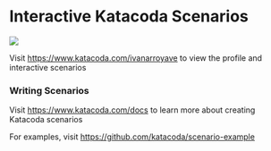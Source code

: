 # Interactive Katacoda Scenarios

[![](http://shields.katacoda.com/katacoda/ivanarroyave/count.svg)](https://www.katacoda.com/ivanarroyave "Get your profile on Katacoda.com")

Visit https://www.katacoda.com/ivanarroyave to view the profile and interactive scenarios

### Writing Scenarios
Visit https://www.katacoda.com/docs to learn more about creating Katacoda scenarios

For examples, visit https://github.com/katacoda/scenario-example

